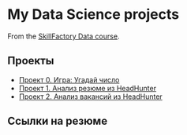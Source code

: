 # My Data Science projects

From the [SkillFactory Data course](https://skillfactory.ru/data-scientist).

## Проекты

* [Проект 0. Игра: Угадай число](https://github.com/Ksuchilda/sf_data_science/tree/main/skillfactory/Projects/game/project_0)
* [Проект 1. Анализ резюме из HeadHunter](https://github.com/Ksuchilda/sf_data_science/tree/main/skillfactory/Projects/hh_project_1)
* [Проект 2. Анализ вакансий из HeadHunter](https://github.com/Ksuchilda/sf_data_science/tree/main/skillfactory/Projects/hh_project_2)

## Ссылки на резюме
